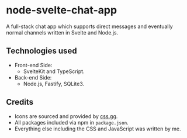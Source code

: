 # node-svelte-chat-app
A full-stack chat app which supports direct messages and eventually normal channels written in Svelte and Node.js.

## Technologies used
- Front-end Side:
  - SvelteKit and TypeScript.
- Back-end Side:
  - Node.js, Fastify, SQLite3.

## Credits
- Icons are sourced and provided by [css.gg](https://css.gg/app).
- All packages included via npm in `package.json`.
- Everything else including the CSS and JavaScript was written by me.
